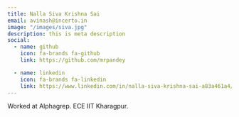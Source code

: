 ```yaml
---
title: Nalla Siva Krishna Sai
email: avinash@incerto.in
image: "/images/siva.jpg"
description: this is meta description
social:
  - name: github
    icon: fa-brands fa-github
    link: https://github.com/mrpandey

  - name: linkedin
    icon: fa-brands fa-linkedin
    link: https://www.linkedin.com/in/nalla-siva-krishna-sai-a83a461a4/
---
```


Worked at Alphagrep. 
ECE IIT Kharagpur.